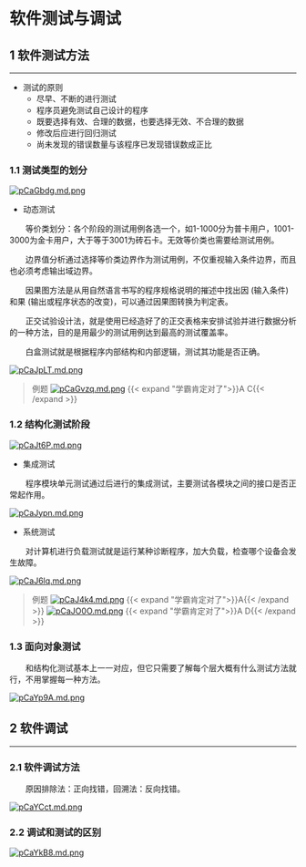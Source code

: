 # 软件测试与调试

## 1 软件测试方法

---

- 测试的原则
  - 尽早、不断的进行测试
  - 程序员避免测试自己设计的程序
  - 既要选择有效、合理的数据，也要选择无效、不合理的数据
  - 修改后应进行回归测试
  - 尚未发现的错误数量与该程序已发现错误数成正比

### 1.1 测试类型的划分

[![pCaGbdg.md.png](https://s1.ax1x.com/2023/06/27/pCaGbdg.md.png)](https://imgse.com/i/pCaGbdg)

- 动态测试

&emsp;&emsp;等价类划分：各个阶段的测试用例各选一个，如1-1000分为普卡用户，1001-3000为金卡用户，大于等于3001为砖石卡。无效等价类也需要给测试用例。

&emsp;&emsp;边界值分析通过选择等价类边界作为测试用例，不仅重视输入条件边界，而且也必须考虑输出域边界。

&emsp;&emsp;因果图方法是从用自然语言书写的程序规格说明的摧述中找出因 (输入条件)和果 (输出或程序状态的改变)，可以通过因果图转换为判定表。

&emsp;&emsp;正交试验设计法，就是使用已经造好了的正交表格来安排试验并进行数据分析的一种方法，目的是用最少的测试用例达到最高的测试覆盖率。

&emsp;&emsp;白盒测试就是根据程序内部结构和内部逻辑，测试其功能是否正确。

[![pCaJpLT.md.png](https://s1.ax1x.com/2023/06/27/pCaJpLT.md.png)](https://imgse.com/i/pCaJpLT)

>例题
[![pCaGvzq.md.png](https://s1.ax1x.com/2023/06/27/pCaGvzq.md.png)](https://imgse.com/i/pCaGvzq)
{{< expand "学霸肯定对了">}}A C{{< /expand >}}

### 1.2 结构化测试阶段

[![pCaJt6P.md.png](https://s1.ax1x.com/2023/06/27/pCaJt6P.md.png)](https://imgse.com/i/pCaJt6P)

- 集成测试

&emsp;&emsp;程序模块单元测试通过后进行的集成测试，主要测试各模块之间的接口是否正常起作用。

[![pCaJypn.md.png](https://s1.ax1x.com/2023/06/27/pCaJypn.md.png)](https://imgse.com/i/pCaJypn)

- 系统测试

&emsp;&emsp;对计算机进行负载测试就是运行某种诊断程序，加大负载，检查哪个设备会发生故障。

[![pCaJ6lq.md.png](https://s1.ax1x.com/2023/06/27/pCaJ6lq.md.png)](https://imgse.com/i/pCaJ6lq)

>例题
[![pCaJ4k4.md.png](https://s1.ax1x.com/2023/06/27/pCaJ4k4.md.png)](https://imgse.com/i/pCaJ4k4)
{{< expand "学霸肯定对了">}}A{{< /expand >}}
[![pCaJO0O.md.png](https://s1.ax1x.com/2023/06/27/pCaJO0O.md.png)](https://imgse.com/i/pCaJO0O)
{{< expand "学霸肯定对了">}}A D{{< /expand >}}

### 1.3 面向对象测试

&emsp;&emsp;和结构化测试基本上一一对应，但它只需要了解每个层大概有什么测试方法就行，不用掌握每一种方法。

[![pCaYp9A.md.png](https://s1.ax1x.com/2023/06/27/pCaYp9A.md.png)](https://imgse.com/i/pCaYp9A)

## 2 软件调试

---

### 2.1 软件调试方法

&emsp;&emsp;原因排除法：正向找错，回溯法：反向找错。

[![pCaYCct.md.png](https://s1.ax1x.com/2023/06/27/pCaYCct.md.png)](https://imgse.com/i/pCaYCct)

### 2.2 调试和测试的区别

[![pCaYkB8.md.png](https://s1.ax1x.com/2023/06/27/pCaYkB8.md.png)](https://imgse.com/i/pCaYkB8)
